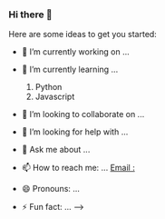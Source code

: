 ### Hi there 👋


Here are some ideas to get you started:

- 🔭 I’m currently working on ...
- 🌱 I’m currently learning ...
  1. Python
  1. Javascript
  
- 👯 I’m looking to collaborate on ...
- 🤔 I’m looking for help with ...
- 💬 Ask me about ...

- 📫 How to reach me: ...
[Email :](Zoraiabderrahman@gmail.com)
- 😄 Pronouns: ...
- ⚡ Fun fact: ...
-->
